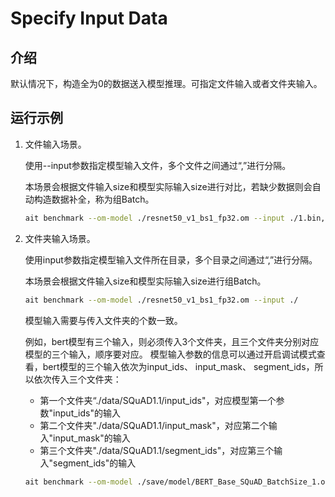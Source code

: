 # Specify Input Data

## 介绍

默认情况下，构造全为0的数据送入模型推理。可指定文件输入或者文件夹输入。

## 运行示例
1. 文件输入场景。
    
    使用--input参数指定模型输入文件，多个文件之间通过“,”进行分隔。    

    本场景会根据文件输入size和模型实际输入size进行对比，若缺少数据则会自动构造数据补全，称为组Batch。

    ```bash
    ait benchmark --om-model ./resnet50_v1_bs1_fp32.om --input ./1.bin,./2.bin,./3.bin,./4.bin,./5.bin
    ```
   
2. 文件夹输入场景。

    使用input参数指定模型输入文件所在目录，多个目录之间通过“,”进行分隔。
    
    本场景会根据文件输入size和模型实际输入size进行组Batch。
    
    ```bash
    ait benchmark --om-model ./resnet50_v1_bs1_fp32.om --input ./
    ```
    
    模型输入需要与传入文件夹的个数一致。
    
    例如，bert模型有三个输入，则必须传入3个文件夹，且三个文件夹分别对应模型的三个输入，顺序要对应。
    模型输入参数的信息可以通过开启调试模式查看，bert模型的三个输入依次为input_ids、 input_mask、 segment_ids，所以依次传入三个文件夹：
    
    - 第一个文件夹“./data/SQuAD1.1/input_ids"，对应模型第一个参数"input_ids"的输入
    - 第二个文件夹"./data/SQuAD1.1/input_mask"，对应第二个输入"input_mask"的输入
    - 第三个文件夹"./data/SQuAD1.1/segment_ids"，对应第三个输入"segment_ids"的输入
    
    ```bash
    ait benchmark --om-model ./save/model/BERT_Base_SQuAD_BatchSize_1.om --input ./data/SQuAD1.1/input_ids,./data/SQuAD1.1/input_mask,./data/SQuAD1.1/segment_ids
    ```
